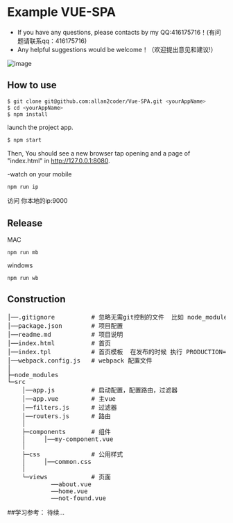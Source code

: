 # Example VUE-SPA 
- If you have any questions, please contacts by my QQ:416175716！(有问题请联系qq：416175716)
- Any helpful suggestions would be welcome！（欢迎提出意见和建议!）

![image](https://github.com/allan2coder/Vue-SPA/blob/master/src/images/1.gif)

## How to use
``` bash
$ git clone git@github.com:allan2coder/Vue-SPA.git <yourAppName>
$ cd <yourAppName>
$ npm install
```

launch the project app.
``` bash
$ npm start
```

Then, You should see a new browser tap opening and a page of "index.html" in http://127.0.0.1:8080.

-watch on your mobile

```
npm run ip
```
访问 你本地的ip:9000

## Release
MAC

```
npm run mb
```

windows

```
npm run wb
```

## Construction
<pre>
│──.gitignore          # 忽略无需git控制的文件  比如 node_modules
│──package.json        # 项目配置
│──readme.md           # 项目说明
│──index.html          # 首页
│──index.tpl           # 首页模板  在发布的时候 执行 PRODUCTION=1 webpack 会生成一个d.html并注入脚本，样式，达到版本控制的目的
│──webpack.config.js   # webpack 配置文件
│
├─node_modules
└─src
    │──app.js          # 启动配置，配置路由，过滤器
    │──app.vue         # 主vue
    │──filters.js      # 过滤器
    │──routers.js      # 路由
    │
    ├─components       # 组件
    │     │──my-component.vue
    │
    ├─css              # 公用样式
    │     │──common.css
    │
    └─views            # 页面
            ──about.vue
            ──home.vue
            ──not-found.vue
</pre>

##学习参考：
待续...

